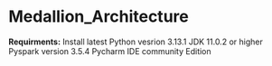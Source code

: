 # Medallion_Architecture

**Requirments:**
Install latest Python vesrion 3.13.1 
JDK 11.0.2 or higher
Pyspark version 3.5.4
Pycharm IDE community Edition 

